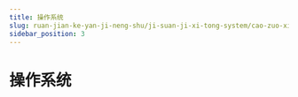 ```yaml
---
title: 操作系统
slug: ruan-jian-ke-yan-ji-neng-shu/ji-suan-ji-xi-tong-system/cao-zuo-xi-tong/cao-zuo-xi-tong
sidebar_position: 3
---
```


# 操作系统

